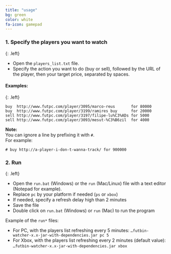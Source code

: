 ```yaml
---
title: "usage"
bg: green
color: white
fa-icon: gamepad
---
```


### 1. Specify the players you want to watch
{: .left}
* Open the `players_list.txt` file.
* Specify the action you want to do (buy or sell), followed by the URL of the player, then your target price, separated by spaces.

#### Examples:
{: .left}

    buy  http://www.futpc.com/player/3095/marco-reus       for 80000
    buy  http://www.futpc.com/player/3199/ramires buy      for 20000
    sell http://www.futpc.com/player/3197/filipe-lu%C3%ADs for 5000
    sell http://www.futpc.com/player/3093/mesut-%C3%B6zil  for 4000


**Note:**  
You can ignore a line by prefixing it with `#`.  
For example:

    # buy http://a-player-i-don-t-wanna-track/ for 900000

### 2. Run
{: .left}
* Open the `run.bat` (Windows) or the `run` (Mac/Linux) file with a text editor (Notepad for example).
* Replace `pc` by your platform if needed (`ps` or `xbox`)
* If needed, specify a refresh delay high than 2 minutes
* Save the file
* Double click on `run.bat` (Windows) or `run` (Mac) to run the program

Example of the `run*` files:

* For PC, with the players list refreshing every 5 minutes:
`…futbin-watcher-x.x-jar-with-dependencies.jar pc 5`
* For Xbox, with the players list refreshing every 2 minutes (default value):
`…futbin-watcher-x.x-jar-with-dependencies.jar xbox`
